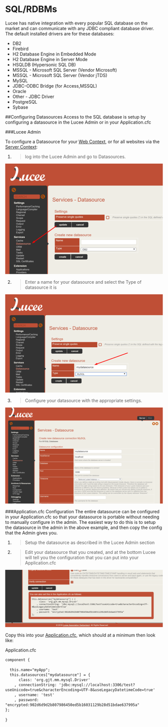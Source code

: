 # SQL/RDBMs

Lucee has native integration with every popular SQL database on the market and can communicate with any JDBC compliant database driver. The default installed drivers are for these databases:

* DB2
* Firebird
* H2 Database Engine in Embedded Mode
* H2 Database Engine in Server Mode
* HSQLDB (Hypersonic SQL DB)
* MSSQL - Microsoft SQL Server (Vendor Microsoft)
* MSSQL - Microsoft SQL Server (Vendor jTDS)
* MySQL
* JDBC-ODBC Bridge (for Access,MSSQL)
* Oracle
* Other - JDBC Driver
* PostgreSQL
* Sybase

##Configuring Datasources
Access to the SQL database is setup by configuring a datasource in the Lucee Admin or in your Application.cfc

###Lucee Admin

To configure a Datasource for your [Web Context](https://rorylaitila.gitbooks.io/lucee/content/lucee_context.html#web-context), or for all websites via the [Server Context](https://rorylaitila.gitbooks.io/lucee/content/lucee_context.html#server-context):

1. >log into the Lucee Admin and go to Datasources. 

![](datasources_1.png)

2. > Enter a name for your datasource and select the Type of datasource it is

![](datasource_2.png)

3. > Configure your datasource with the appropriate settings.

![](datasources_3.png)


###Application.cfc Configuration
The entire datasource can be configured in your Application.cfc so that your datasource is portable without needing to manually configure in the admin. The easiest way to do this is to setup the datasource in the admin in the above example, and then copy the config that the Admin gives you.

1. > Setup the datasource as described in the Lucee Admin section
2. > Edit your datasource that you created, and at the bottom Lucee will tell you the configuration that you can put into your Application.cfc

![](datasources_4.png)

Copy this into your [Application.cfc](https://rorylaitila.gitbooks.io/lucee/content/applicationcfc_lifecycle.html), which should at a minimum then look like:

Application.cfc
```
component {

  this.name="myApp";
  this.datasources["mydatasource"] = {
	  class: 'org.gjt.mm.mysql.Driver'
	, connectionString: 'jdbc:mysql://localhost:3306/test?useUnicode=true&characterEncoding=UTF-8&useLegacyDatetimeCode=true'
	, username: 'test'
	, password: "encrypted:902d6d9d2b807986450ed5b16031129b28d51bdae637995a"
};

}
```


